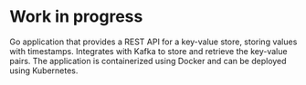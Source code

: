 # Work in progress
Go application that provides a REST API for a key-value store, storing values with timestamps. Integrates with Kafka to store and retrieve the key-value pairs. The application is containerized using Docker and can be deployed using Kubernetes.
